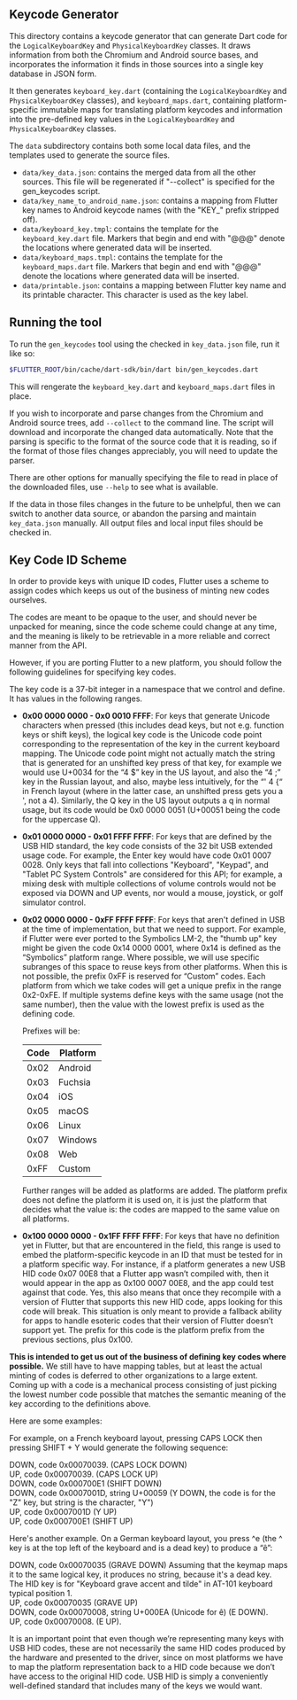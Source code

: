 ## Keycode Generator

This directory contains a keycode generator that can generate Dart code for
the `LogicalKeyboardKey` and `PhysicalKeyboardKey` classes. It draws information
from both the Chromium and Android source bases, and incorporates the
information it finds in those sources into a single key database in JSON form.

It then generates `keyboard_key.dart` (containing the `LogicalKeyboardKey` and
`PhysicalKeyboardKey` classes), and `keyboard_maps.dart`, containing
platform-specific immutable maps for translating platform keycodes and
information into the pre-defined key values in the `LogicalKeyboardKey` and
`PhysicalKeyboardKey` classes. 

The `data` subdirectory contains both some local data files, and the templates 
used to generate the source files.

 - `data/key_data.json`: contains the merged data from all the other sources.
    This file will be regenerated if "--collect" is specified for the
    gen_keycodes script.
 - `data/key_name_to_android_name.json`: contains a mapping from Flutter key
   names to Android keycode names (with the "KEY_" prefix stripped off).
 - `data/keyboard_key.tmpl`: contains the template for the `keyboard_key.dart`
   file. Markers that begin and end with "@@@" denote the locations where
   generated data will be inserted.
 - `data/keyboard_maps.tmpl`: contains the template for the `keyboard_maps.dart`
   file. Markers that begin and end with "@@@" denote the locations where
   generated data will be inserted.
 - `data/printable.json`: contains a mapping between Flutter key name and its
   printable character. This character is used as the key label.
 
 ## Running the tool
 
To run the `gen_keycodes` tool using the checked in `key_data.json` file, run
it like so:

```bash
$FLUTTER_ROOT/bin/cache/dart-sdk/bin/dart bin/gen_keycodes.dart
```

This will rengerate the `keyboard_key.dart` and `keyboard_maps.dart` files in
place.

If you wish to incorporate and parse changes from the Chromium and Android
source trees, add `--collect` to the command line. The script will download and
incorporate the changed data automatically. Note that the parsing is specific to
the format of the source code that it is reading, so if the format of those
files changes appreciably, you will need to update the parser.

There are other options for manually specifying the file to read in place of the
downloaded files, use `--help` to see what is available.

If the data in those files changes in the future to be unhelpful, then we can
switch to another data source, or abandon the parsing and maintain
`key_data.json` manually. All output files and local input files should be
checked in.

## Key Code ID Scheme

In order to provide keys with unique ID codes, Flutter uses a scheme to assign
codes which keeps us out of the business of minting new codes ourselves.

The codes are meant to be opaque to the user, and should never be unpacked for
meaning, since the code scheme could change at any time, and the meaning is
likely to be retrievable in a more reliable and correct manner from the API.

However, if you are porting Flutter to a new platform, you should follow the
following guidelines for specifying key codes.

The key code is a 37-bit integer in a namespace that we control and define. It
has values in the following ranges.

  - **0x00 0000 0000 - 0x0 0010 FFFF**: For keys that generate Unicode
    characters when pressed (this includes dead keys, but not e.g. function keys
    or shift keys), the logical key code is the Unicode code point corresponding
    to the representation of the key in the current keyboard mapping. The
    Unicode code point might not actually match the string that is generated for
    an unshifted key press of that key, for example we would use U+0034 for the
    “4 $” key in the US layout, and also the “4 ;” key in the Russian layout,
    and also, maybe less intuitively, for the “' 4 {“ in French layout (where in
    the latter case, an unshifted press gets you a ', not a 4). Similarly, the Q
    key in the US layout outputs a q in normal usage, but its code would be 0x0
    0000 0051 (U+00051 being the code for the uppercase Q).

  - **0x01 0000 0000 - 0x01 FFFF FFFF**: For keys that are defined by the USB HID
    standard, the key code consists of the 32 bit USB extended usage code. For
    example, the Enter key would have code 0x01 0007 0028. Only keys that fall
    into collections "Keyboard", "Keypad", and "Tablet PC System Controls" are
    considered for this API; for example, a mixing desk with multiple
    collections of volume controls would not be exposed via DOWN and UP events,
    nor would a mouse, joystick, or golf simulator control.

  - **0x02 0000 0000 - 0xFF FFFF FFFF**: For keys that aren't defined in USB at the
    time of implementation, but that we need to support. For example, if Flutter
    were ever ported to the Symbolics LM-2, the "thumb up" key might be given
    the code 0x14 0000 0001, where 0x14 is defined as the “Symbolics” platform
    range. Where possible, we will use specific subranges of this space to reuse
    keys from other platforms. When this is not possible, the prefix 0xFF is
    reserved for “Custom” codes. Each platform from which we take codes will get
    a unique prefix in the range 0x2-0xFE. If multiple systems define keys with
    the same usage (not the same number), then the value with the lowest prefix
    is used as the defining code.
 
    Prefixes will be:
    
    |Code|Platform|
    |----|--------|
    |0x02| Android|
    |0x03|Fuchsia |
    |0x04|iOS     |
    |0x05|macOS   |
    |0x06|Linux   |
    |0x07|Windows |
    |0x08|Web     |
    |0xFF|Custom  |

    Further ranges will be added as platforms are added. The platform prefix
    does not define the platform it is used on, it is just the platform that
    decides what the value is: the codes are mapped to the same value on all
    platforms.

  - **0x100 0000 0000 - 0x1FF FFFF FFFF**: For keys that have no definition yet in
    Flutter, but that are encountered in the field, this range is used to embed
    the platform-specific keycode in an ID that must be tested for in a platform
    specific way. For instance, if a platform generates a new USB HID code 0x07
    00E8 that a Flutter app wasn’t compiled with, then it would appear in the
    app as 0x100 0007 00E8, and the app could test against that code. Yes, this
    also means that once they recompile with a version of Flutter that supports
    this new HID code, apps looking for this code will break. This situation is
    only meant to provide a fallback ability for apps to handle esoteric codes
    that their version of Flutter doesn’t support yet. The prefix for this code
    is the platform prefix from the previous sections, plus 0x100.

**This is intended to get us out of the business of defining key codes where
possible.** We still have to have mapping tables, but at least the actual minting
of codes is deferred to other organizations to a large extent. Coming up with a
code is a mechanical process consisting of just picking the lowest number code
possible that matches the semantic meaning of the key according to the
definitions above.

Here are some examples:

For example, on a French keyboard layout, pressing CAPS LOCK then pressing
SHIFT + Y would generate the following sequence:

DOWN, code 0x00070039. (CAPS LOCK DOWN)<br>
UP, code 0x00070039. (CAPS LOCK UP)<br>
DOWN, code 0x000700E1 (SHIFT DOWN)<br>
DOWN, code 0x0007001D, string U+00059 (Y DOWN, the code is for the "Z" key, but
string is the character, "Y")<br>
UP, code 0x0007001D (Y UP)<br>
UP, code 0x000700E1 (SHIFT UP)<br>

Here's another example. On a German keyboard layout, you press ^e (the ^ key is
at the top left of the keyboard and is a dead key) to produce a “ê”:

DOWN, code 0x00070035 (GRAVE DOWN) Assuming that the keymap maps it to the same
logical key, it produces no string, because it's a dead key. The HID key is for
"Keyboard grave accent and tilde" in AT-101 keyboard typical position 1.<br>
UP, code 0x00070035 (GRAVE UP)<br>
DOWN, code 0x00070008, string U+000EA (Unicode for ê‬) (E DOWN).<br>
UP, code 0x00070008. (E UP).<br>

It is an important point that even though we’re representing many keys with USB
HID codes, these are not necessarily the same HID codes produced by the hardware
and presented to the driver, since on most platforms we have to map the platform
representation back to a HID code because we don’t have access to the original
HID code. USB HID is simply a conveniently well-defined standard that includes
many of the keys we would want.